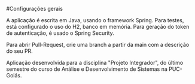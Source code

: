 #Configurações gerais

A aplicação é escrita em Java, usando o framework Spring.
Para testes, está configurado o uso do H2, banco em memória.
Para geração do token de autenticação, é usado o Spring Security.

Para abrir Pull-Request, crie uma branch a partir da main com a descrição do seu PR.

Aplicação desenvolvida para a disciplina "Projeto Integrador", do último semestre 
do curso de Análise e Desenvolvimento de Sistemas na PUC-Goiás.